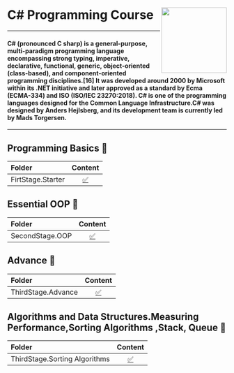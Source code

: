 # C# Programming Course  <img src="http://itlc.comp.dkit.ie/wp-content/uploads/2017/01/csharp.png" align="right" width="150px" height="150px" /> 
--------------------
#### C# (pronounced C sharp) is a general-purpose, multi-paradigm programming language encompassing strong typing, imperative, declarative, functional, generic, object-oriented (class-based), and component-oriented programming disciplines.[16] It was developed around 2000 by Microsoft within its .NET initiative and later approved as a standard by Ecma (ECMA-334) and ISO (ISO/IEC 23270:2018). C# is one of the programming languages designed for the Common Language Infrastructure.C# was designed by Anders Hejlsberg, and its development team is currently led by Mads Torgersen. 

--------------------
## Programming Basics :pushpin:
| Folder | Content |
|:--------------|:----------------:|
| FirtStage.Starter |  [:white_check_mark:](https://github.com/zoro83/HomeWork/tree/master/FirtStage.Starter) 

## Essential OOP :pushpin:
| Folder | Content |
|:--------------|:----------------:|
| SecondStage.OOP |  [:white_check_mark:](https://github.com/zoro83/HomeWork/tree/master/SecondStage.OOP) 

## Advance :pushpin:
| Folder | Content |
|:--------------|:----------------:|
| ThirdStage.Advance |  [:white_check_mark:](https://github.com/zoro83/HomeWork/tree/master/ThirdStage.Advance) 

## Algorithms and Data Structures.Measuring Performance,Sorting Algorithms ,Stack, Queue :pushpin:
| Folder | Content |
|:--------------|:----------------:|
| ThirdStage.Sorting Algorithms |  [:white_check_mark:](https://github.com/zoro83/HomeWork/tree/master/ThirdStage.Sorting%20Algorithms) 

